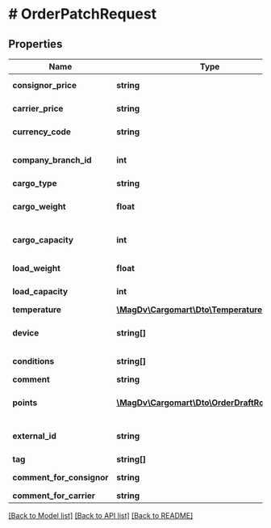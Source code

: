 # # OrderPatchRequest

## Properties

Name | Type | Description | Notes
------------ | ------------- | ------------- | -------------
**consignor_price** | **string** | Цена для отправителя |
**carrier_price** | **string** | Цена для перевозчика |
**currency_code** | **string** | Код валюты заказа | [optional]
**company_branch_id** | **int** | Идентификатор дочерней компании | [optional]
**cargo_type** | **string** | Описание груза |
**cargo_weight** | **float** | Тоннаж авто из условий заказа(в тоннах) |
**cargo_capacity** | **int** | Кубатура авто из условий заказа(в м3) |
**load_weight** | **float** | Вес груза(в тоннах) | [optional]
**load_capacity** | **int** | Объём груза(в м3) | [optional]
**temperature** | [**\MagDv\Cargomart\Dto\TemperatureRange**](TemperatureRange.md) |  | [optional]
**device** | **string[]** | Дополнительное оборудование машины | [optional]
**conditions** | **string[]** | Условия перевозки | [optional]
**comment** | **string** |  | [optional]
**points** | [**\MagDv\Cargomart\Dto\OrderDraftRoutePoint[]**](OrderDraftRoutePoint.md) | Список маршрутных точек заказа |
**external_id** | **string** | Внешний идентификатор заказа | [optional]
**tag** | **string[]** | Тэги для заказа | [optional]
**comment_for_consignor** | **string** | Комментарий для заказчика |
**comment_for_carrier** | **string** |  | [optional]

[[Back to Model list]](../../README.md#models) [[Back to API list]](../../README.md#endpoints) [[Back to README]](../../README.md)
